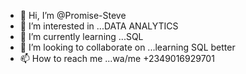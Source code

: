 - 👋 Hi, I’m @Promise-Steve
- 👀 I’m interested in ...DATA ANALYTICS
- 🌱 I’m currently learning ...SQL
- 💞️ I’m looking to collaborate on ...learning SQL better
- 📫 How to reach me ...wa/me +2349016929701

<!---
Promise-Steve/Promise-Steve is a ✨ special ✨ repository because its `README.md` (this file) appears on your GitHub profile.
You can click the Preview link to take a look at your changes.
--->
